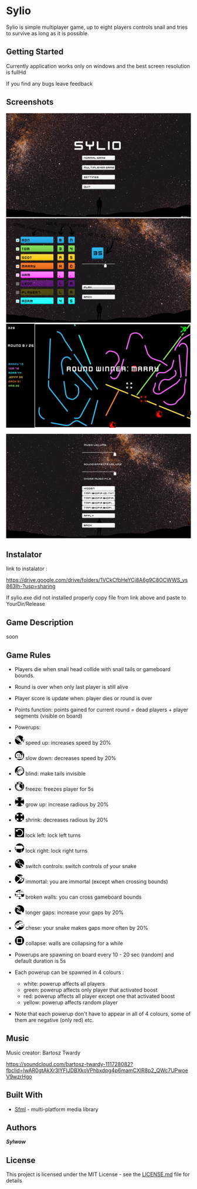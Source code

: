 # Sylio
Sylio is simple multiplayer game, up to eight players controls snail and tries to survive as long as it is possible.
## Getting Started
Currently application works only on windows and the best screen resolution is fullHd

If you find any bugs leave feedback
## Screenshots
![main menu](ScreenShots/mainMenu.png)
![setup game](ScreenShots/setUpGame.png)
![gameplay](ScreenShots/inGame.jpg)

![settings](ScreenShots/settings.jpg)
## Instalator
link to instalator :

https://drive.google.com/drive/folders/1VCkCfbHeYCj8A6g9C8OCWWS_vs863Ih-?usp=sharing

If sylio.exe did not installed properly copy file from link above and paste to YourDir/Release
## Game Description
soon
## Game Rules 
* Players die when snail head collide with snail tails or gameboard bounds.
* Round is over when only last player is still alive
* Player score is update when: player dies or round is over
* Points function: points gained for current round = dead players + player segments (visible on board)
* Powerups:
* <img src="boost_icons/speed_up.png" width="25">  speed up: increases speed by 20%
* <img src="boost_icons/slow_down.png" width="25">  slow down: decreases speed by 20%
* <img src="boost_icons/blind.png" width="25">  blind: make tails invisible
* <img src="boost_icons/freeze.png" width="25">  freeze: freezes player for 5s
* <img src="boost_icons/grow_up.png" width="25">  grow up: increase radious by 20%
* <img src="boost_icons/shrink.png" width="25">  shrink: decreases radious by 20%
* <img src="Deleted/only_left.png" width="25">  lock left: lock left turns
* <img src="Deleted/only_left2.png" width="25">  lock right: lock right turns
* <img src="Deleted/switch_controls.png" width="25">  switch controls: switch controls of your snake
* <img src="Deleted/immortal.png" width="25">  immortal: you are immortal (except when crossing bounds)
* <img src="boost_icons/broken_walls.png" width="25">  broken walls: you can cross gameboard bounds
* <img src="boost_icons/longer_gaps.png" width="25">  longer gaps: increase your gaps by 20%
* <img src="boost_icons/more_often_holes.png" width="25">  chese: your snake makes gaps more often by 20%
* <img src="boost_icons/bounds.png" width="25">  collapse: walls are collapsing for a while

* Powerups are spawning on board every 10 - 20 sec (random) and default duration is 5s
* Each powerup can be spawned in 4 colours :
  - white: powerup affects all players
  - green: powerup affects only player that activated boost
  - red: powerup affects all player except one that activated boost
  - yellow: powerup affects random player
* Note that each powerup don't have to appear in all of 4 colours, some of them are negative (only red) etc.
## Music
Music creator: Bartosz Twardy

https://soundcloud.com/bartosz-twardy-111728082?fbclid=IwAR0gtAkXr3lYFIJDBXkoVPhbxdpg4p6mamCXlR8p2_QWc7UPwoeV9wzrHgo
## Built With
* [Sfml](https://www.sfml-dev.org/) - multi-platform media library
## Authors
***Sylwow***
## License
This project is licensed under the MIT License - see the [LICENSE.md](license.txt) file for details
